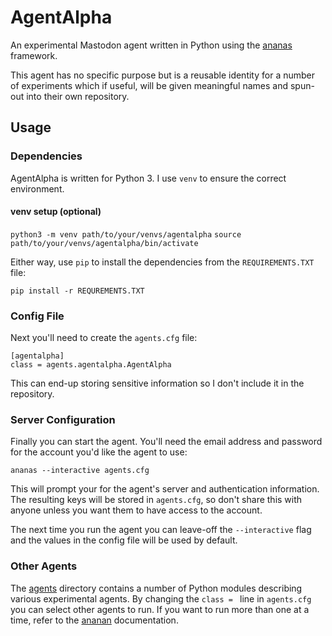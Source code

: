 # AgentAlpha

An experimental Mastodon agent written in Python using the [ananas](https://github.com/chr-1x/ananas) framework.

This agent has no specific purpose but is a reusable identity for a number of experiments which if useful, will be given meaningful names and spun-out into their own repository.


## Usage

### Dependencies

AgentAlpha is written for Python 3.  I use `venv` to ensure the correct environment.

#### venv setup (optional)

`python3 -m venv path/to/your/venvs/agentalpha`
`source path/to/your/venvs/agentalpha/bin/activate`

Either way, use `pip` to install the dependencies from the `REQUIREMENTS.TXT` file:

`pip install -r REQUREMENTS.TXT`


### Config File

Next you'll need to create the `agents.cfg` file:

```
[agentalpha]
class = agents.agentalpha.AgentAlpha
```

This can end-up storing sensitive information so I don't include it in the repository.


### Server Configuration

Finally you can start the agent.  You'll need the email address and password for the account you'd like the agent to use:

`ananas --interactive agents.cfg`

This will prompt your for the agent's server and authentication information.  The resulting keys will be stored in `agents.cfg`, so don't share this with anyone unless you want them to have access to the account.

The next time you run the agent you can leave-off the `--interactive` flag and the values in the config file will be used by default.


### Other Agents

The [agents](./agents) directory contains a number of Python modules describing various experimental agents.  By changing the `class = ` line in `agents.cfg` you can select other agents to run.  If you want to run more than one at a time, refer to the [ananan](https://github.com/chr-1x/ananas) documentation.
